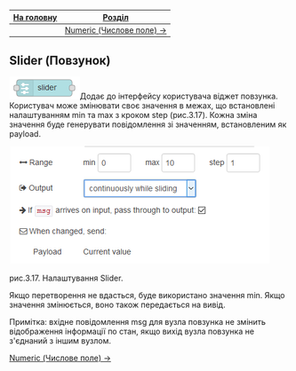 | [На головну](../) | [Розділ](README.md)                     |
| ----------------- | --------------------------------------- |
|                   | [Numeric (Числове поле) ->](Numeric.md) |

## Slider (Повзунок)

![img](media/slider.png)Додає до інтерфейсу користувача віджет повзунка. Користувач може змінювати своє значення в межах, що встановлені налаштуванням min та max з кроком step (рис.3.17). Кожна зміна значення буде генерувати повідомлення зі значенням, встановленим як payload.

 

![img](media/3_17.png)

рис.3.17. Налаштування Slider.

Якщо перетворення не вдасться, буде використано значення min. Якщо значення змінюється, воно також передається на вивід. 

Примітка: вхідне повідомлення msg для вузла повзунка не змінить відображення інформації по стан, якщо вихід вузла повзунка не з'єднаний з іншим вузлом.

[Numeric (Числове поле) ->](Numeric.md)